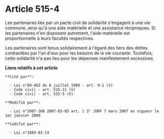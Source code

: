 # Article 515-4

Les partenaires liés par un pacte civil de solidarité s'engagent à une vie commune, ainsi qu'à une aide matérielle et une
assistance réciproques. Si les partenaires n'en disposent autrement, l'aide matérielle est proportionnelle à leurs facultés
respectives.

Les partenaires sont tenus solidairement à l'égard des tiers des dettes contractées par l'un d'eux pour les besoins de la vie
courante. Toutefois, cette solidarité n'a pas lieu pour les dépenses manifestement excessives.

**Liens relatifs à cet article**

	**Cité par**:

	  - Loi n°89-462 du 6 juillet 1989 - art. 9-1 (V)
	  - Code civil - art. 515-11 (V)
	  - Code civil - art. 515-5 (V)

	**Modifié par**:

	  - Loi n°2007-308 2007-03-05 art. 1 3° JORF 7 mars 2007 en vigueur le 1er janvier 2009

	**Codifié par**:

	  - Loi n°1803-03-14
